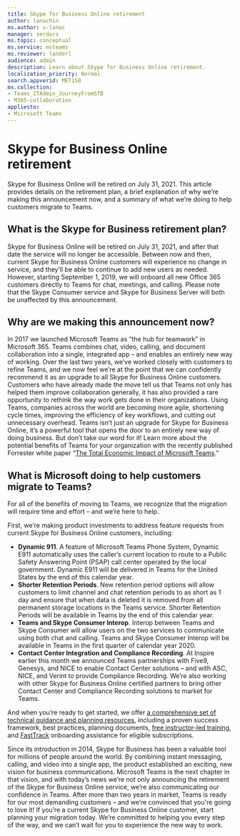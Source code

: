 ```yaml
---
title: Skype for Business Online retirement
author: lanachin
ms.author: v-lanac
manager: serdars
ms.topic: conceptual
ms.service: msteams
ms.reviewer: landerl
audience: admin
description: Learn about Skype for Business Online retirement. 
localization_priority: Normal
search.appverid: MET150
ms.collection: 
- Teams_ITAdmin_JourneyFromSfB
- M365-collaboration
appliesto:
- Microsoft Teams
---
```



# Skype for Business Online retirement

Skype for Business Online will be retired on July 31, 2021. This article provides details on the retirement plan, a brief explanation of why we’re making this announcement now, and a summary of what we’re doing to help customers migrate to Teams.
 
## What is the Skype for Business retirement plan?

Skype for Business Online will be retired on July 31, 2021, and after that date the service will no longer be accessible. Between now and then, current Skype for Business Online customers will experience no change in service, and they’ll be able to continue to add new users as needed. However, starting September 1, 2019, we will onboard all new Office 365 customers directly to Teams for chat, meetings, and calling. Please note that the Skype Consumer service and Skype for Business Server will both be unaffected by this announcement.  

## Why are we making this announcement now?

In 2017 we launched Microsoft Teams as “the hub for teamwork” in Microsoft 365. Teams combines chat, video, calling, and document collaboration into a single, integrated app – and enables an entirely new way of working. Over the last two years, we’ve worked closely with customers to refine Teams, and we now feel we’re at the point that we can confidently recommend it as an upgrade to all Skype for Business Online customers. Customers who have already made the move tell us that Teams not only has helped them improve collaboration generally, it has also provided a rare opportunity to rethink the way work gets done in their organizations. Using Teams, companies across the world are becoming more agile, shortening cycle times, improving the efficiency of key workflows, and cutting out unnecessary overhead. Teams isn’t just an upgrade for Skype for Business Online, it’s a powerful tool that opens the door to an entirely new way of doing business. But don’t take our word for it! Learn more about the potential benefits of Teams for your organization with the recently published Forrester white paper “[The Total Economic Impact of Microsoft Teams](https://www.microsoft.com/en-us/microsoft-365/blog/wp-content/uploads/sites/2/2019/04/Total-Economic-Impact-Microsoft-Teams.pdf).”

## What is Microsoft doing to help customers migrate to Teams?

For all of the benefits of moving to Teams, we recognize that the migration will require time and effort – and we’re here to help.
 
First, we’re making product investments to address feature requests from current Skype for Business Online customers, including:

- **Dynamic 911**. A feature of Microsoft Teams Phone System, Dynamic E911 automatically uses the caller’s current location to route to a Public Safety Answering Point (PSAP) call center operated by the local government.  Dynamic E911 will be delivered in Teams for the United States by the end of this calendar year.
- **Shorter Retention Periods**. New retention period options will allow customers to limit channel and chat retention periods to as short as 1 day and ensure that when data is deleted it is removed from all permanent storage locations in the Teams service.  Shorter Retention Periods will be available in Teams by the end of this calendar year.
- **Teams and Skype Consumer Interop**. Interop between Teams and Skype Consumer will allow users on the two services to communicate using both chat and calling.  Teams and Skype Consumer Interop will be available in Teams in the first quarter of calendar year 2020.
- **Contact Center Integration and Compliance Recording**. At Inspire earlier this month we announced Teams partnerships with Five9, Genesys, and NICE to enable Contact Center solutions – and with ASC, NICE, and Verint to provide Compliance Recording.   We’re also working with other Skype for Business Online certified partners to bring other Contact Center and Compliance Recording solutions to market for Teams.
 
And when you’re ready to get started, we offer [a comprehensive set of technical guidance and planning resources](https://aka.ms/SkypeToTeams), including a proven success framework, best practices, planning documents, [free instructor-led training](instructor-led-training-teams-landing-page.md), and [FastTrack](https://www.microsoft.com/FastTrack) onboarding assistance for eligible subscriptions.
 
Since its introduction in 2014, Skype for Business has been a valuable tool for millions of people around the world.  By combining instant messaging, calling, and video into a single app, the product established an exciting, new vision for business communications. Microsoft Teams is the next chapter in that vision, and with today’s news we’re not only announcing the retirement of the Skype for Business Online service, we’re also communicating our confidence in Teams.  After more than two years in market, Teams is ready for our most demanding customers – and we’re convinced that you're going to love it!  If you’re a current Skype for Business Online customer, start planning your migration today.  We’re committed to helping you every step of the way, and we can’t wait for you to experience the new way to work. 